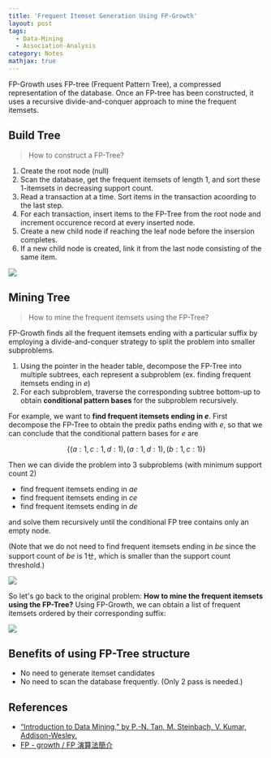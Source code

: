 ```yaml
---
title: 'Frequent Itemset Generation Using FP-Growth'
layout: post
tags:
  - Data-Mining
  - Association-Analysis
category: Notes
mathjax: true
---
```


FP-Growth uses FP-tree (Frequent Pattern Tree), a compressed representation of the database.   Once an FP-tree has been constructed, it uses a recursive divide-and-conquer approach to mine the frequent itemsets.

<!--more-->

## Build Tree
> How to construct a FP-Tree?

1. Create the root node (null)
2. Scan the database, get the frequent itemsets of length 1, and sort these $1$-itemsets in decreasing support count.
3. Read a transaction at a time.   Sort items in the transaction acoording to the last step.
4. For each transaction, insert items to the FP-Tree from the root node and increment occurence record at every inserted node.
5. Create a new child node if reaching the leaf node before the insersion completes.
6. If a new child node is created, link it from the last node consisting of the same item.

![](https://i.imgur.com/nty7dVx.png)


## Mining Tree
> How to mine the frequent itemsets using the FP-Tree?

FP-Growth finds all the frequent itemsets ending with a particular suffix by employing a divide-and-conquer strategy to split the problem into smaller subproblems.

1. Using the pointer in the header table, decompose the FP-Tree into multiple subtrees, each represent a subproblem (ex. finding frequent itemsets ending in $e$)
2. For each subproblem, traverse the corresponding subtree bottom-up to obtain **conditional pattern bases** for the subproblem recursively.

For example, we want to **find frequent itemsets ending in $e$**. First decompose the FP-Tree to obtain the predix paths ending with $e$, so that we can conclude that the conditional pattern bases for $e$ are

$$
\{(a:1, c:1, d:1), (a:1, d:1), (b:1, c:1)\}
$$

Then we can divide the problem into 3 subproblems (with minimum support count $2$)

- find frequent itemsets ending in $ae$
- find frequent itemsets ending in $ce$
- find frequent itemsets ending in $de$

and solve them recursively until the conditional FP tree contains only an empty node.

(Note that we do not need to find frequent itemsets ending in $be$ since the support count of $be$ is $1$ㄝ, which is smaller than the support count threshold.)

![](https://i.imgur.com/QXBcLWn.png)

So let's go back to the original problem: **How to mine the frequent itemsets using the FP-Tree?**   Using FP-Growth, we can obtain a list of frequent itemsets ordered by their corresponding suffix:

![](https://i.imgur.com/UPuHDDl.png)

## Benefits of using FP-Tree structure

- No need to generate itemset candidates
- No need to scan the database frequently. (Only 2 pass is needed.)


## References
- [“Introduction to Data Mining,” by P.-N. Tan, M. Steinbach, V. Kumar, Addison-Wesley.](http://www-users.cs.umn.edu/~kumar/dmbook/index.php)
- [FP - growth / FP 演算法簡介](https://www.slideshare.net/waynechung944/fp-growth-intro)